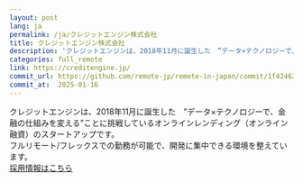 ```yaml
---
layout: post
lang: ja
permalink: /ja/クレジットエンジン株式会社
title: クレジットエンジン株式会社
description: 'クレジットエンジンは、2018年11月に誕生した　”データ×テクノロジーで、金融の仕組みを変える”ことに挑戦しているオンラインレンディング（オンライン融資）のスタートアップです。 フルリモート/フレックスでの勤務が可能で、開発に集中できる環境を整えています。 採用情報はこちら'
categories: full_remote
link: https://creditengine.jp/
commit_url: https://github.com/remote-jp/remote-in-japan/commit/1f42463fa278ec6976af90175ef27509a22908f0
commit_at:  2025-01-16
---
```


<p>クレジットエンジンは、2018年11月に誕生した　”データ×テクノロジーで、金融の仕組みを変える”ことに挑戦しているオンラインレンディング（オンライン融資）のスタートアップです。<br />フルリモート/フレックスでの勤務が可能で、開発に集中できる環境を整えています。<br /><a href="https://www.wantedly.com/companies/creditengine/projects">採用情報はこちら</a></p>
